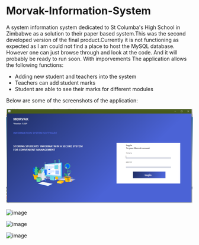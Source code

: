 # Morvak-Information-System

A system information system dedicated to St Columba's High School in Zimbabwe as a solution to their paper based system.This was the second developed version of the final product.Currently it is not functioning as expected as I am could not find a place to host the MySQL database.
However one can just browse through and look at the code. And it will probably be ready to run soon. With imporvements
The application allows the following functions:
* Adding new student and teachers into the system
* Teachers can add student marks
* Student are able to see their marks for different modules

Below are some of the screenshots of the application:

![image](https://github.com/TOLANY-LANNIE/Morvak-Information-System/blob/master/screenshots/login.png)

![image](https://github.com/TOLANY-LANNIE/Morvak-Information-System/blob/master/screenshots/adim_1.png)

![image](https://github.com/TOLANY-LANNIE/Morvak-Information-System/blob/master/screenshots/adim_2.png)

![image](https://github.com/TOLANY-LANNIE/Morvak-Information-System/blob/master/screenshots/adim_3.png)




